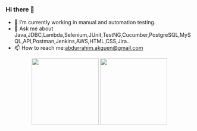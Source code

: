 ### Hi there 👋


- 🔭 I’m currently working  in manual and automation testing.
- 💬 Ask me about Java,JDBC,Lambda,Selenium,JUnit,TestNG,Cucumber,PostgreSQL,MySQL,API,Postman,Jenkins,AWS,HTML,CSS,Jira..
- 📫 How to reach me:abdurrahim.akguen@gmail.com





<p align="center">
      <img height="180em" src="https://github-readme-stats.vercel.app/api?username=Abdurrahim67&theme=vision-friendly-dark&show_icons=true&count_private=true)"/>
      <img height="180em" src="https://github-readme-stats-eight-theta.vercel.app/api/top-langs/?username=Abdurrahim67&layout=compact&langs_count=8&theme=vision-friendly-dark"/>
</p>
